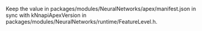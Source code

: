 Keep the value in packages/modules/NeuralNetworks/apex/manifest.json in sync with kNnapiApexVersion
in packages/modules/NeuralNetworks/runtime/FeatureLevel.h.